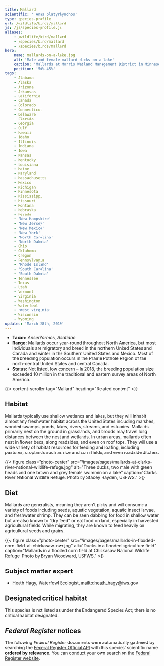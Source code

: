 ```yaml
---
title: Mallard
scientific: ' Anas platyrhynchos'
type: species-profile
url: /wildlife/birds/mallard
js: /js/species-profile.js
aliases:
    - /wildlife/bird/mallard
    - /species/bird/mallard
    - /species/birds/mallard
hero:
    name: mallards-on-a-lake.jpg
    alt: 'Male and female mallard ducks on a lake'
    caption: 'Mallards at Morris Wetland Management District in Minnesota. Photo by Alex Galt, USFWS.'
    position: '50% 45%'
tags:
    - Alabama
    - Alaska
    - Arizona
    - Arkansas
    - California
    - Canada
    - Colorado
    - Connecticut
    - Delaware
    - Florida
    - Georgia
    - Gulf
    - Hawaii
    - Idaho
    - Illinois
    - Indiana
    - Iowa
    - Kansas
    - Kentucky
    - Louisiana
    - Maine
    - Maryland
    - Massachusetts
    - Mexico
    - Michigan
    - Minnesota
    - Mississippi
    - Missouri
    - Montana
    - Nebraska
    - Nevada
    - 'New Hampshire'
    - 'New Jersey'
    - 'New Mexico'
    - 'New York'
    - 'North Carolina'
    - 'North Dakota'
    - Ohio
    - Oklahoma
    - Oregon
    - Pennsylvania
    - 'Rhode Island'
    - 'South Carolina'
    - 'South Dakota'
    - Tennessee
    - Texas
    - Utah
    - Vermont
    - Virginia
    - Washington
    - Waterfowl
    - 'West Virginia'
    - Wisconsin
    - Wyoming
updated: 'March 28th, 2019'
---
```


- **Taxon:** *Anseriformes, Anatidae*
- **Range:** Mallards occur year-round throughout North America, but most individuals are migratory and breed in the northern United States and Canada and winter in the Southern United States and Mexico. Most of the breeding population occurs in the Prairie Pothole Region of the north-central United States and central Canada.
- **Status:** Not listed, low concern – In 2018, the breeding population size exceeded 10 million in the traditional and eastern survey areas of North America.

{{< content-scroller tag="Mallard" heading="Related content" >}}

## Habitat

Mallards typically use shallow wetlands and lakes, but they will inhabit almost any freshwater habitat across the United States including marshes, wooded swamps, ponds, lakes, rivers, streams, and estuaries. Mallards primarily nest on the ground in grasslands, and broods may travel long distances between the nest and wetlands. In urban areas, mallards often nest in flower beds, along roadsides, and even on roof tops. They will use a wide variety of habitat resources for feeding and loafing, including pastures, croplands such as rice and corn fields, and even roadside ditches.

{{< figure class="photo-center" src="/images/pages/mallards-at-clarks-river-national-wildlife-refuge.jpg" alt="Three ducks, two male with green heads and one brown and grey female swimmin on a lake" caption="Clarks River National Wildlife Refuge. Photo by Stacey Hayden, USFWS." >}}

## Diet

Mallards are generalists, meaning they aren’t picky and will consume a variety of foods including seeds, aquatic vegetation, aquatic insect larvae, and freshwater shrimp. They can be seen dabbling for food in shallow water but are also known to “dry feed” or eat food on land, especially in harvested agricultural fields. While migrating, they are known to feed heavily on agricultural seeds and grains.

{{< figure class="photo-center" src="/images/pages/mallards-in-flooded-corn-field-at-chickasaw-nwr.jpg" alt="Ducks in a flooded agriculture field" caption="Mallards in a flooded corn field at Chickasaw National Wildlife Refuge. Photo by Bryan Woodward, USFWS." >}}

## Subject matter expert

- Heath Hagy, Waterfowl Ecologist, [mailto:heath_hagy@fws.gov](heath_hagy@fws.gov)

## Designated critical habitat

This species is not listed as under the Endangered Species Act; there is no critical habitat designated.

## *Federal Register* notices

The following *Federal Register* documents were automatically gathered by searching the [Federal Register Official API](https://www.federalregister.gov/blog/learn/developers) with this species’ scientific name **ordered by relevance**. You can conduct your own search on the [Federal Register website](https://www.federalregister.gov/articles/search).